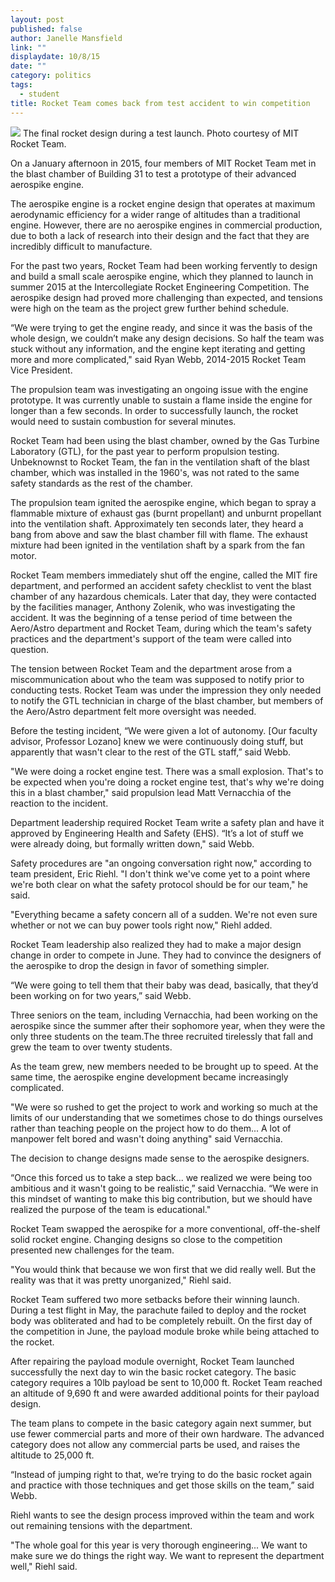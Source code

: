 ```yaml
---
layout: post
published: false
author: Janelle Mansfield
link: ""
displaydate: 10/8/15
date: ""
category: politics
tags: 
  - student
title: Rocket Team comes back from test accident to win competition
---
```




![](http://rocketteam.scripts.mit.edu/cms/wp-content/uploads/2013/11/launch.jpg)
The final rocket design during a test launch. Photo courtesy of MIT Rocket Team. 

On a January afternoon in 2015, four members of MIT Rocket Team met in the blast chamber of Building 31 to test a prototype of their advanced aerospike engine. 

The aerospike engine is a rocket engine design that operates at maximum aerodynamic efficiency for a wider range of altitudes than a traditional engine. However, there are no aerospike engines in commercial production, due to both a lack of research into their design and the fact that they are incredibly difficult to manufacture.

For the past two years, Rocket Team had been working fervently to design and build a small scale aerospike engine, which they planned to launch in summer 2015 at the Intercollegiate Rocket Engineering Competition. The aerospike design had proved more challenging than expected, and tensions were high on the team as the project grew further behind schedule. 

“We were trying to get the engine ready, and since it was the basis of the whole design, we couldn’t make any design decisions. So half the team was stuck without any information, and the engine kept iterating and getting more and more complicated," said Ryan Webb, 2014-2015 Rocket Team Vice President. 

The propulsion team was investigating an ongoing issue with the engine prototype. It was currently unable to sustain a flame inside the engine for longer than a few seconds. In order to successfully launch, the rocket would need to sustain combustion for several minutes. 

Rocket Team had been using the blast chamber, owned by the Gas Turbine Laboratory (GTL), for the past year to perform propulsion testing. Unbeknownst to Rocket Team, the fan in the ventilation shaft of the blast chamber, which was installed in the 1960's, was not rated to the same safety standards as the rest of the chamber.

The propulsion team ignited the aerospike engine, which began to spray a flammable mixture of exhaust gas (burnt propellant) and unburnt propellant into the ventilation shaft. Approximately ten seconds later, they heard a bang from above and saw the blast chamber fill with flame. The exhaust mixture had been ignited in the ventilation shaft by a spark from the fan motor. 

Rocket Team members immediately shut off the engine, called the MIT fire department, and performed an accident safety checklist to vent the blast chamber of any hazardous chemicals. Later that day, they were contacted by the facilities manager, Anthony Zolenik, who was investigating the accident. It was the beginning of a tense period of time between the Aero/Astro department and Rocket Team, during which the team's safety practices and the department's support of the team were called into question. 

The tension between Rocket Team and the department arose from a miscommunication about who the team was supposed to notify prior to conducting tests. Rocket Team was under the impression they only needed to notify the GTL technician in charge of the blast chamber, but members of the Aero/Astro department felt more oversight was needed. 

Before the testing incident, “We were given a lot of autonomy. [Our faculty advisor, Professor Lozano] knew we were continuously doing stuff, but apparently that wasn't clear to the rest of the GTL staff,” said Webb. 

"We were doing a rocket engine test. There was a small explosion. That's to be expected when you're doing a rocket engine test, that's why we're doing this in a blast chamber," said propulsion lead Matt Vernacchia of the reaction to the incident.

Department leadership required Rocket Team write a safety plan and have it approved by Engineering Health and Safety (EHS). “It’s a lot of stuff we were already doing, but formally written down," said Webb.  

Safety procedures are "an ongoing conversation right now," according to team president, Eric Riehl. "I don't think we've come yet to a point where we're both clear on what the safety protocol should be for our team," he said. 

"Everything became a safety concern all of a sudden. We're not even sure whether or not we can buy power tools right now," Riehl added. 

Rocket Team leadership also realized they had to make a major design change in order to compete in June. They had to convince the designers of the aerospike to drop the design in favor of something simpler. 

“We were going to tell them that their baby was dead, basically, that they’d been working on for two years,” said Webb.

Three seniors on the team, including Vernacchia, had been working on the aerospike since the summer after their sophomore year, when they were the only three students on the team.The three recruited tirelessly that fall and grew the team to over twenty students. 

As the team grew, new members needed to be brought up to speed. At the same time, the aerospike engine development became increasingly complicated. 

"We were so rushed to get the project to work and working so much at the limits of our understanding that we sometimes chose to do things ourselves rather than teaching people on the project how to do them... A lot of manpower felt bored and wasn't doing anything" said Vernacchia. 

The decision to change designs made sense to the aerospike designers.

“Once this forced us to take a step back... we realized we were being too ambitious and it wasn't going to be realistic,” said Vernacchia. “We were in this mindset of wanting to make this big contribution, but we should have realized the purpose of the team is educational." 

Rocket Team swapped the aerospike for a more conventional, off-the-shelf solid rocket engine. Changing designs so close to the competition presented new challenges for the team. 

"You would think that because we won first that we did really well. But the reality was that it was pretty unorganized," Riehl said. 

Rocket Team suffered two more setbacks before their winning launch. During a test flight in May, the parachute failed to deploy and the rocket body was obliterated and had to be completely rebuilt. On the first day of the competition in June, the payload module broke while being attached to the rocket. 

After repairing the payload module overnight, Rocket Team launched successfully the next day to win the basic rocket category. The basic category requires a 10lb payload be sent to 10,000 ft. Rocket Team reached an altitude of 9,690 ft and were awarded additional points for their payload design. 

The team plans to compete in the basic category again next summer, but use fewer commercial parts and more of their own hardware. The advanced category does not allow any commercial parts be used, and raises the altitude to 25,000 ft. 

“Instead of jumping right to that, we’re trying to do the basic rocket again and practice with those techniques and get those skills on the team,” said Webb. 

Riehl wants to see the design process improved within the team and work out remaining tensions with the department.

"The whole goal for this year is very thorough engineering... We want to make sure we do things the right way. We want to represent the department well," Riehl said.

